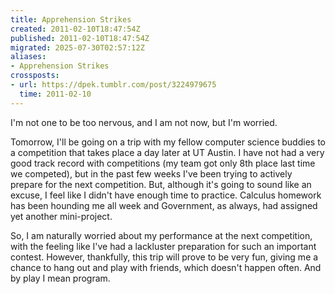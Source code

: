 ```yaml
---
title: Apprehension Strikes
created: 2011-02-10T18:47:54Z
published: 2011-02-10T18:47:54Z
migrated: 2025-07-30T02:57:12Z
aliases:
- Apprehension Strikes
crossposts:
- url: https://dpek.tumblr.com/post/3224979675
  time: 2011-02-10
---
```


I'm not one to be too nervous, and I am not now, but I'm worried.

Tomorrow, I'll be going on a trip with my fellow computer science buddies to a competition that takes place a day later at UT Austin. I have not had a very good track record with competitions (my team got only 8th place last time we competed), but in the past few weeks I've been trying to actively prepare for the next competition. But, although it's going to sound like an excuse, I feel like I didn't have enough time to practice. Calculus homework has been hounding me all week and Government, as always, had assigned yet another mini-project.

So, I am naturally worried about my performance at the next competition, with the feeling like I've had a lackluster preparation for such an important contest. However, thankfully, this trip will prove to be very fun, giving me a chance to hang out and play with friends, which doesn't happen often. And by play I mean program.
